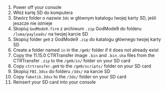 1. Power off your console
2. Włóż kartę SD do komputera
3. Stwórz folder o nazwie `3ds` w głównym katalogu twojej karty SD, jeśli jeszcze nie istnieje
4. Skopiuj `GodMode9.firm` z archiwum `.zip` GodMode9 do folderu `/luma/payloads/` na twojej karcie SD
5. Skopiuj folder `gm9` z GodMode9 `.zip` do katalogu głównego twojej karty SD
6. Create a folder named `in` in the `/gm9/` folder if it does not already exist
7. Copy the 11.15.0 CTRTransfer image `.bin` and `.bin.sha` files from the CTRTransfer `.zip` to the `/gm9/in/` folder on your SD card
8. Copy `ctrtransfer.gm9` to the `/gm9/scripts/` folder on your SD card
9. Skopiuj `FBI.3dsx` do folderu `/3ds/` na karcie SD
10. Copy `faketik.3dsx` to the `/3ds/` folder on your SD card
11. Reinsert your SD card into your console
